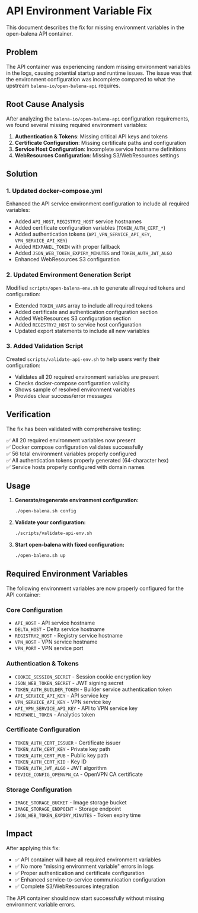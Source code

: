 # API Environment Variable Fix

This document describes the fix for missing environment variables in the open-balena API container.

## Problem

The API container was experiencing random missing environment variables in the logs, causing potential startup and runtime issues. The issue was that the environment configuration was incomplete compared to what the upstream `balena-io/open-balena-api` requires.

## Root Cause Analysis

After analyzing the `balena-io/open-balena-api` configuration requirements, we found several missing required environment variables:

1. **Authentication & Tokens**: Missing critical API keys and tokens
2. **Certificate Configuration**: Missing certificate paths and configuration  
3. **Service Host Configuration**: Incomplete service hostname definitions
4. **WebResources Configuration**: Missing S3/WebResources settings

## Solution

### 1. Updated docker-compose.yml

Enhanced the API service environment configuration to include all required variables:

- Added `API_HOST`, `REGISTRY2_HOST` service hostnames
- Added certificate configuration variables (`TOKEN_AUTH_CERT_*`)
- Added authentication tokens (`API_VPN_SERVICE_API_KEY`, `VPN_SERVICE_API_KEY`)
- Added `MIXPANEL_TOKEN` with proper fallback
- Added `JSON_WEB_TOKEN_EXPIRY_MINUTES` and `TOKEN_AUTH_JWT_ALGO`
- Enhanced WebResources S3 configuration

### 2. Updated Environment Generation Script

Modified `scripts/open-balena-env.sh` to generate all required tokens and configuration:

- Extended `TOKEN_VARS` array to include all required tokens
- Added certificate and authentication configuration section
- Added WebResources S3 configuration section  
- Added `REGISTRY2_HOST` to service host configuration
- Updated export statements to include all new variables

### 3. Added Validation Script

Created `scripts/validate-api-env.sh` to help users verify their configuration:

- Validates all 20 required environment variables are present
- Checks docker-compose configuration validity
- Shows sample of resolved environment variables
- Provides clear success/error messages

## Verification

The fix has been validated with comprehensive testing:

✅ All 20 required environment variables now present  
✅ Docker compose configuration validates successfully  
✅ 56 total environment variables properly configured  
✅ All authentication tokens properly generated (64-character hex)  
✅ Service hosts properly configured with domain names  

## Usage

1. **Generate/regenerate environment configuration:**
   ```bash
   ./open-balena.sh config
   ```

2. **Validate your configuration:**
   ```bash
   ./scripts/validate-api-env.sh
   ```

3. **Start open-balena with fixed configuration:**
   ```bash
   ./open-balena.sh up
   ```

## Required Environment Variables

The following environment variables are now properly configured for the API container:

### Core Configuration
- `API_HOST` - API service hostname
- `DELTA_HOST` - Delta service hostname  
- `REGISTRY2_HOST` - Registry service hostname
- `VPN_HOST` - VPN service hostname
- `VPN_PORT` - VPN service port

### Authentication & Tokens
- `COOKIE_SESSION_SECRET` - Session cookie encryption key
- `JSON_WEB_TOKEN_SECRET` - JWT signing secret
- `TOKEN_AUTH_BUILDER_TOKEN` - Builder service authentication token
- `API_SERVICE_API_KEY` - API service key
- `VPN_SERVICE_API_KEY` - VPN service key
- `API_VPN_SERVICE_API_KEY` - API to VPN service key
- `MIXPANEL_TOKEN` - Analytics token

### Certificate Configuration
- `TOKEN_AUTH_CERT_ISSUER` - Certificate issuer
- `TOKEN_AUTH_CERT_KEY` - Private key path
- `TOKEN_AUTH_CERT_PUB` - Public key path
- `TOKEN_AUTH_CERT_KID` - Key ID
- `TOKEN_AUTH_JWT_ALGO` - JWT algorithm
- `DEVICE_CONFIG_OPENVPN_CA` - OpenVPN CA certificate

### Storage Configuration
- `IMAGE_STORAGE_BUCKET` - Image storage bucket
- `IMAGE_STORAGE_ENDPOINT` - Storage endpoint
- `JSON_WEB_TOKEN_EXPIRY_MINUTES` - Token expiry time

## Impact

After applying this fix:

- ✅ API container will have all required environment variables
- ✅ No more "missing environment variable" errors in logs
- ✅ Proper authentication and certificate configuration
- ✅ Enhanced service-to-service communication configuration
- ✅ Complete S3/WebResources integration

The API container should now start successfully without missing environment variable errors.